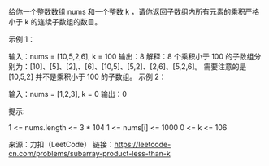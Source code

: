 ### 

给你一个整数数组 nums 和一个整数 k ，请你返回子数组内所有元素的乘积严格小于 k 的连续子数组的数目。


示例 1：

输入：nums = [10,5,2,6], k = 100
输出：8
解释：8 个乘积小于 100 的子数组分别为：[10]、[5]、[2],、[6]、[10,5]、[5,2]、[2,6]、[5,2,6]。
需要注意的是 [10,5,2] 并不是乘积小于 100 的子数组。
示例 2：

输入：nums = [1,2,3], k = 0
输出：0


提示:

1 <= nums.length <= 3 * 104
1 <= nums[i] <= 1000
0 <= k <= 106

来源：力扣（LeetCode）
链接：https://leetcode-cn.com/problems/subarray-product-less-than-k
